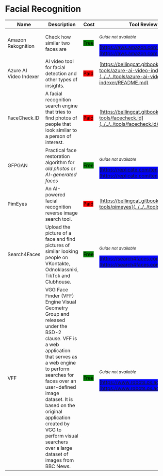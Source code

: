 # Facial Recognition

| Name | Description | Cost | Tool Review and Guide |
| --- | --- | --- | --- |
| Amazon Rekognition | Check how similar two faces are | <mark style="background-color:green;">Free</mark> | <p><sub><em>Guide not available</em></sub></p><mark style="background-color:blue;"> [https://aws.amazon.com/rekognition/](https://aws.amazon.com/rekognition/) </mark> |
| Azure AI Video Indexer | AI video tool for facial detection and other types of insights. | <mark style="background-color:red;">Paid</mark> | [https://bellingcat.gitbook.io/toolkit/more/all-tools/azure-ai-video-indexer](../../../tools/azure-ai-video-indexer/README.md) |
| FaceCheck.ID | A facial recognition search engine that tries to find photos of people that look similar to a person of interest. | <mark style="background-color:red;">Paid</mark> | [https://bellingcat.gitbook.io/toolkit/more/all-tools/facecheck.id](../../../tools/facecheck.id/README.md) |
| GFPGAN | Practical face restoration algorithm for *old photos* or *AI-generated faces* | <mark style="background-color:green;">Free</mark> | <p><sub><em>Guide not available</em></sub></p><mark style="background-color:blue;"> [https://replicate.com/tencentarc/gfpgan](https://replicate.com/tencentarc/gfpgan) </mark> |
| PimEyes | An AI-powered facial recognition reverse image search tool. | <mark style="background-color:red;">Paid</mark> | [https://bellingcat.gitbook.io/toolkit/more/all-tools/pimeyes](../../../tools/pimeyes/README.md) |
| Search4Faces | Upload the picture of a face and find pictures of similar looking people on VKontakte, Odnoklassniki, TikTok and Clubhouse. | <mark style="background-color:green;">Free</mark> | <p><sub><em>Guide not available</em></sub></p><mark style="background-color:blue;"> [https://search4faces.com](https://search4faces.com) </mark> |
| VFF | VGG Face Finder (VFF) Engine  Visual Geometry Group and released under the BSD-2 clause. VFF is a web application that serves as a web engine to perform searches for faces over an user-defined image dataset. It is based on the original application created by VGG to perform visual searchers over a large dataset of images from BBC News. | <mark style="background-color:green;">Free</mark> | <p><sub><em>Guide not available</em></sub></p><mark style="background-color:blue;"> [https://www.robots.ox.ac.uk/~vgg/software/vff/](https://www.robots.ox.ac.uk/~vgg/software/vff/) </mark> |